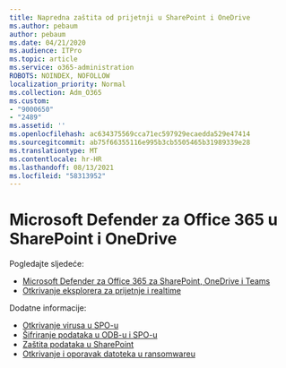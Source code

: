 ```yaml
---
title: Napredna zaštita od prijetnji u SharePoint i OneDrive
ms.author: pebaum
author: pebaum
ms.date: 04/21/2020
ms.audience: ITPro
ms.topic: article
ms.service: o365-administration
ROBOTS: NOINDEX, NOFOLLOW
localization_priority: Normal
ms.collection: Adm_O365
ms.custom:
- "9000650"
- "2489"
ms.assetid: ''
ms.openlocfilehash: ac634375569cca71ec597929ecaedda529e47414
ms.sourcegitcommit: ab75f66355116e995b3cb5505465b31989339e28
ms.translationtype: MT
ms.contentlocale: hr-HR
ms.lasthandoff: 08/13/2021
ms.locfileid: "58313952"
---
```

# <a name="microsoft-defender-for-office-365-in-sharepoint-and-onedrive"></a>Microsoft Defender za Office 365 u SharePoint i OneDrive

Pogledajte sljedeće:
- [Microsoft Defender za Office 365 za SharePoint, OneDrive i Teams](https://docs.microsoft.com/microsoft-365/security/office-365-security/atp-for-spo-odb-and-teams)
- [Otkrivanje eksplorera za prijetnje i realtime](https://docs.microsoft.com/microsoft-365/security/office-365-security/threat-explorer-views)


Dodatne informacije:

- [Otkrivanje virusa u SPO-u](https://docs.microsoft.com/microsoft-365/security/office-365-security/virus-detection-in-spo)</br>
- [Šifriranje podataka u ODB-u i SPO-u](https://docs.microsoft.com/microsoft-365/compliance/data-encryption-in-odb-and-spo)</br>
- [Zaštita podataka u SharePoint](https://docs.microsoft.com/sharepoint/safeguarding-your-data)</br>
- [Otkrivanje i oporavak datoteka u ransomwareu](https://support.office.com/article/Ransomware-detection-and-recovering-your-files-0d90ec50-6bfd-40f4-acc7-b8c12c73637f)